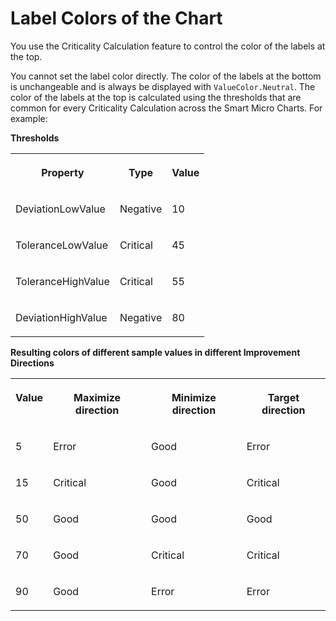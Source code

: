 <!-- loioaa4bf0f6d2a943d9b9931db81421d523 -->

# Label Colors of the Chart

You use the Criticality Calculation feature to control the color of the labels at the top.

You cannot set the label color directly. The color of the labels at the bottom is unchangeable and is always be displayed with `ValueColor.Neutral`. The color of the labels at the top is calculated using the thresholds that are common for every Criticality Calculation across the Smart Micro Charts. For example:

**Thresholds**


<table>
<tr>
<th valign="top">

Property

</th>
<th valign="top">

Type

</th>
<th valign="top">

Value

</th>
</tr>
<tr>
<td valign="top">

DeviationLowValue

</td>
<td valign="top">

Negative

</td>
<td valign="top">

10

</td>
</tr>
<tr>
<td valign="top">

ToleranceLowValue

</td>
<td valign="top">

Critical

</td>
<td valign="top">

45

</td>
</tr>
<tr>
<td valign="top">

ToleranceHighValue

</td>
<td valign="top">

Critical

</td>
<td valign="top">

55

</td>
</tr>
<tr>
<td valign="top">

DeviationHighValue

</td>
<td valign="top">

Negative

</td>
<td valign="top">

80

</td>
</tr>
</table>

**Resulting colors of different sample values in different Improvement Directions**


<table>
<tr>
<th valign="top">

Value

</th>
<th valign="top">

Maximize direction

</th>
<th valign="top">

Minimize direction

</th>
<th valign="top">

Target direction

</th>
</tr>
<tr>
<td valign="top">

5

</td>
<td valign="top">

Error

</td>
<td valign="top">

Good

</td>
<td valign="top">

Error

</td>
</tr>
<tr>
<td valign="top">

15

</td>
<td valign="top">

Critical

</td>
<td valign="top">

Good

</td>
<td valign="top">

Critical

</td>
</tr>
<tr>
<td valign="top">

50

</td>
<td valign="top">

Good

</td>
<td valign="top">

Good

</td>
<td valign="top">

Good

</td>
</tr>
<tr>
<td valign="top">

70

</td>
<td valign="top">

Good

</td>
<td valign="top">

Critical

</td>
<td valign="top">

Critical

</td>
</tr>
<tr>
<td valign="top">

90

</td>
<td valign="top">

Good

</td>
<td valign="top">

Error

</td>
<td valign="top">

Error

</td>
</tr>
</table>

